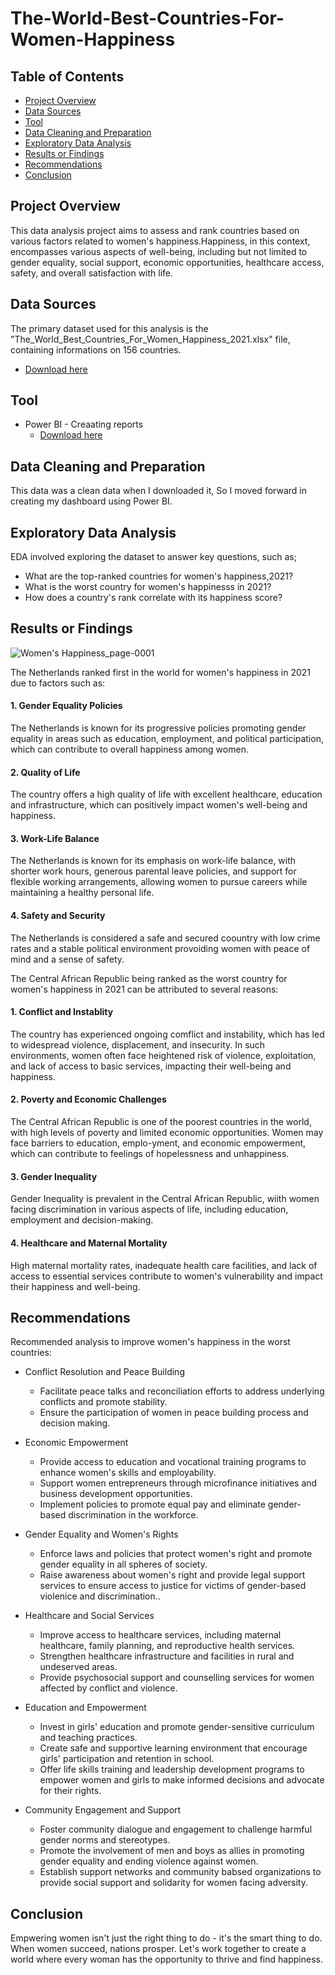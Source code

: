 # The-World-Best-Countries-For-Women-Happiness

## Table of Contents

 - [Project Overview](#project-overview)
 - [Data Sources](#data-sources)
 - [Tool](#tool)
 - [Data Cleaning and Preparation](#data-cleaning-and-preparation)
 - [Exploratory Data Analysis](#exploratory-data-analysis)
 - [Results or Findings](#results-or-findings)
 - [Recommendations](#recommendations)
 - [Conclusion](#conclusion)

## Project Overview

This data analysis project aims to assess and rank countries based on various factors related to women's happiness.Happiness, in this context, encompasses various aspects of well-being, including but not limited to gender equality, social support, economic opportunities, healthcare access, safety, and overall satisfaction with life.

## Data Sources

The primary dataset used for this analysis is the "The_World_Best_Countries_For_Women_Happiness_2021.xlsx" file, containing informations on 156 countries.
 - [Download here](https://www.kaggle.com/datasets/meeratif/best-countries-for-women-happiness)

## Tool

 - Power BI - Creaating reports
     - [Download here](Microsoft.com)

## Data Cleaning and Preparation

This data was a clean data when I downloaded it, So I moved forward in creating my dashboard using Power BI.

## Exploratory Data Analysis

EDA involved exploring the dataset to answer key questions, such as;

 - What are the top-ranked countries for women's happiness,2021?
 - What is the worst country for women's happinesss in 2021?
 - How does a country's rank correlate with its happiness score?

## Results or Findings

![Women's Happiness_page-0001](https://github.com/JamesChikwe/The-World-Best-Countries-For-Women-Happiness/assets/153011574/d0b86f6d-7504-4753-a6d4-67c17465d283)


The Netherlands ranked first in the world for women's happiness in 2021 due to factors such as:
#### 1. Gender Equality Policies
The Netherlands is known for its progressive policies promoting gender equality in areas such as education, employment, and political participation, which can contribute to overall happiness among women.

#### 2. Quality of Life
The country offers a high quality of life with excellent  healthcare, education and infrastructure, which can positively impact women's well-being and happiness.

#### 3. Work-Life Balance
The Netherlands is known for its emphasis on work-life balance, with shorter work hours, generous parental leave policies, and support for flexible working arrangements, allowing women to pursue careers while maintaining a healthy personal life.

#### 4. Safety and Security
The Netherlands is considered a safe and secured coountry with low crime rates and a stable political environment provoiding women with peace of mind and a sense of safety.


The Central African Republic being ranked as the worst country for women's happiness in 2021 can be attributed to several reasons:
#### 1. Conflict and Instablity
The country has experienced ongoing comflict and instability, which has  led to widespread violence, displacement, and insecurity. In such environments, women often face heightened risk of violence, exploitation, and lack of access to basic services, impacting their well-being and happiness.

#### 2. Poverty and Economic Challenges
The Central African Republic is one of the poorest countries in the world, with high levels of poverty and limited economic opportunities. Women may face barriers to education, emplo-yment, and economic empowerment, which can contribute to feelings of hopelessness and unhappiness.

#### 3. Gender Inequality
Gender  Inequality is prevalent in the Central African Republic, wiith women facing discrimination in various aspects of life, including education, employment and decision-making.

#### 4. Healthcare and Maternal Mortality
High maternal mortality rates, inadequate health care facilities, and lack of access to essential services contribute to women's vulnerability and impact their happiness and well-being.

## Recommendations
Recommended analysis to improve women's happiness in the worst countries:

 - Conflict Resolution and Peace Building
    - Facilitate peace talks and reconciliation efforts to address underlying conflicts and promote stability.
    - Ensure the participation of women in peace building process and decision making.

 - Economic Empowerment
    - Provide access to education and vocational training programs to enhance women's skills and  employability.
    - Support women entrepreneurs through microfinance initiatives and business development opportunities.
    - Implement policies to promote equal pay and eliminate gender-based discrimination in the workforce.

 - Gender Equality and Women's Rights
    - Enforce laws and policies that protect women's right and promote gender equality in all spheres of society.
    - Raise awareness about women's right and provide legal support services to ensure access to justice for victims of gender-based violenice and discrimination..
  
  - Healthcare and Social Services
     - Improve access to healthcare services, including maternal healthcare, family planning, and reproductive health services.
     - Strengthen healthcare infrastructure and facilities in rural and undeserved areas.
     - Provide psychosocial support and counselling services for women affected by conflict and violence.
   
  - Education and Empowerment
     - Invest in girls' education and promote gender-sensitive curriculum and teaching practices.
     - Create safe and supportive learning environment that encourage girls' participation and retention in school.
     - Offer life skills training and leadership development programs to empower women and girls to make informed decisions and advocate for their rights.

  - Community Engagement and Support
    - Foster community dialogue and engagement to challenge harmful gender norms and stereotypes.
    - Promote the involvement of men and boys as allies in promoting gender equality and ending violence against women.
    - Establish support networks and community babsed organizations to provide social support and solidarity for women facing adversity.

  ## Conclusion

  Empwering women isn't just the right thing to do - it's the smart thing to do. When women succeed, nations prosper.
  Let's work together to create a world where every woman has the opportunity to thrive and find happiness.
     

